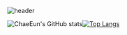 <!--
**cheun0327/cheun0327** is a ✨ _special_ ✨ repository because its `README.md` (this file) appears on your GitHub profile.

Here are some ideas to get you started:

- 🔭 I’m currently working on ...
- 🌱 I’m currently learning ...
- 👯 I’m looking to collaborate on ...
- 🤔 I’m looking for help with ...
- 💬 Ask me about ...
- 📫 How to reach me: ...
- 😄 Pronouns: ...
- ⚡ Fun fact: ...
-->
![header](https://capsule-render.vercel.app/api?type=waving&text=🦋Chae%20Eun🦋&fontsize=40&desc=BackEnd%20Developer&descAlignY=29&descAlign=57&color=0:e8dcfd,100:100094&height=180)


<div align=top>

![ChaeEun's GitHub stats](https://github-readme-stats.vercel.app/api?username=cheun0327&show_icons=true&hide_border=true&count_private=true&theme=radical)[![Top Langs](https://github-readme-stats.vercel.app/api/top-langs/?username=cheun0327&layout=compact&hide_border=true&theme=radical)](https://github.com/cheun0327)

</div>



<!--
![trophy](https://github-profile-trophy.vercel.app/?username=cheun0327&theme=monokai&no-bg=true) -->

<!-- <div align=center>
  ⚒ t e c h⚒

  [![html](https://img.shields.io/badge/Html-E34F26?style=flat-square&logo=Html5&logoColor=white)](https://github.com/cheun0327/fullPage) [![css](https://img.shields.io/badge/CSS-1572B6?style=flat-square&logo=CSS3&logoColor=white)](https://github.com/cheun0327/fullPage)
</div> -->
